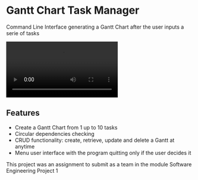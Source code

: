 # Gantt Chart Task Manager


Command Line Interface generating a Gantt Chart after the user inputs a serie of tasks

![](./video.mp4)

## Features

* Create a Gantt Chart from 1 up to 10 tasks
* Circular dependencies checking
* CRUD functionality: create, retrieve, update and delete a Gantt at anytime
* Menu user interface with the program quitting only if the user decides it

This project was an assignment to submit as a team in the module Software Engineering Project 1  
